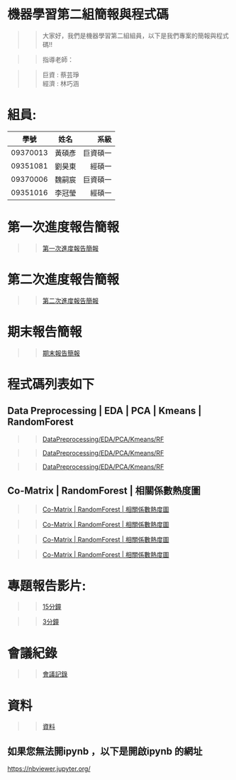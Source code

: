 # 機器學習第二組簡報與程式碼
>> 大家好，我們是機器學習第二組組員，以下是我們專案的簡報與程式碼!!


>> 指導老師：

>> 巨資 : 蔡芸琤  
>> 經濟 : 林巧涵

# 組員:

| 學號 | 姓名| 系級 |
|-------|:-----:|------:|
| 09370013  |  黃碩彥  |   巨資碩一|
| 09351081  |  劉昊東  |   經碩一|
| 09370006   |  魏嗣宸 |  巨資碩一 |
| 09351016   |  李冠瑩 |   經碩一 |




# 第一次進度報告簡報
>>[第一次進度報告簡報](https://github.com/MachineLearningGroup2/Project/blob/main/%E7%B0%A1%E5%A0%B1/%E9%80%B2%E5%BA%A6%E5%A0%B1%E5%91%8A%E7%B0%A1%E5%A0%B1.pdf "link")

# 第二次進度報告簡報
>>[第二次進度報告簡報](https://github.com/MachineLearningGroup2/Project/blob/main/%E7%B0%A1%E5%A0%B1/%E7%AC%AC%E4%BA%8C%E6%AC%A1%E9%80%B2%E5%BA%A6%E5%A0%B1%E5%91%8A.pdf "link")

# 期末報告簡報
>>[期末報告簡報](https://github.com/MachineLearningGroup2/Project/blob/main/%E7%B0%A1%E5%A0%B1/%E6%9C%9F%E6%9C%AB%E5%A0%B1%E5%91%8A%E7%B0%A1%E5%A0%B1.pdf "link")


# 程式碼列表如下
## Data Preprocessing | EDA | PCA | Kmeans | RandomForest 
>>[DataPreprocessing/EDA/PCA/Kmeans/RF](https://github.com/MachineLearningGroup2/Project/blob/main/%E7%A8%8B%E5%BC%8F%E7%A2%BC/ML%20(1).ipynb "link")

>>[DataPreprocessing/EDA/PCA/Kmeans/RF](https://github.com/MachineLearningGroup2/Project/blob/main/%E7%A8%8B%E5%BC%8F%E7%A2%BC/Machine_Learning_Group2%20(1).ipynb 
"link")

>>[DataPreprocessing/EDA/PCA/Kmeans/RF](https://github.com/MachineLearningGroup2/Project/blob/main/%E7%A8%8B%E5%BC%8F%E7%A2%BC/Machine_Learning_Group2.ipynb "link")

## Co-Matrix | RandomForest | 相關係數熱度圖
>>[Co-Matrix | RandomForest | 相關係數熱度圖](https://github.com/MachineLearningGroup2/Project/blob/main/%E7%A8%8B%E5%BC%8F%E7%A2%BC/co-matrix.ipynb "link")

>>[Co-Matrix | RandomForest | 相關係數熱度圖](https://github.com/MachineLearningGroup2/Project/blob/main/%E7%A8%8B%E5%BC%8F%E7%A2%BC/code.ipynb "link")

>>[Co-Matrix | RandomForest | 相關係數熱度圖](https://github.com/MachineLearningGroup2/Project/blob/main/%E7%A8%8B%E5%BC%8F%E7%A2%BC/RandomForest.ipynb "link")

>>[Co-Matrix | RandomForest | 相關係數熱度圖](https://github.com/MachineLearningGroup2/Project/blob/main/%E7%A8%8B%E5%BC%8F%E7%A2%BC/%E7%9B%B8%E9%97%9C%E4%BF%82%E6%95%B8%E5%9C%96.ipynb "link")



# 專題報告影片:
>>[15分鐘](https://www.youtube.com/watch?v=czkV-rTjMzc "link")

>>[3分鐘](https://www.youtube.com/watch?v=-ay3OH8WQlY "link")

# 會議紀錄
>>[會議記錄](https://github.com/MachineLearningGroup2/Project/tree/main/%E6%9C%83%E8%AD%B0%E8%A8%98%E9%8C%84 "link")


# 資料
>>[資料](https://github.com/MachineLearningGroup2/Project/tree/main/%E8%B3%87%E6%96%99 "link")


## 如果您無法開ipynb ，以下是開啟ipynb 的網址
https://nbviewer.jupyter.org/
